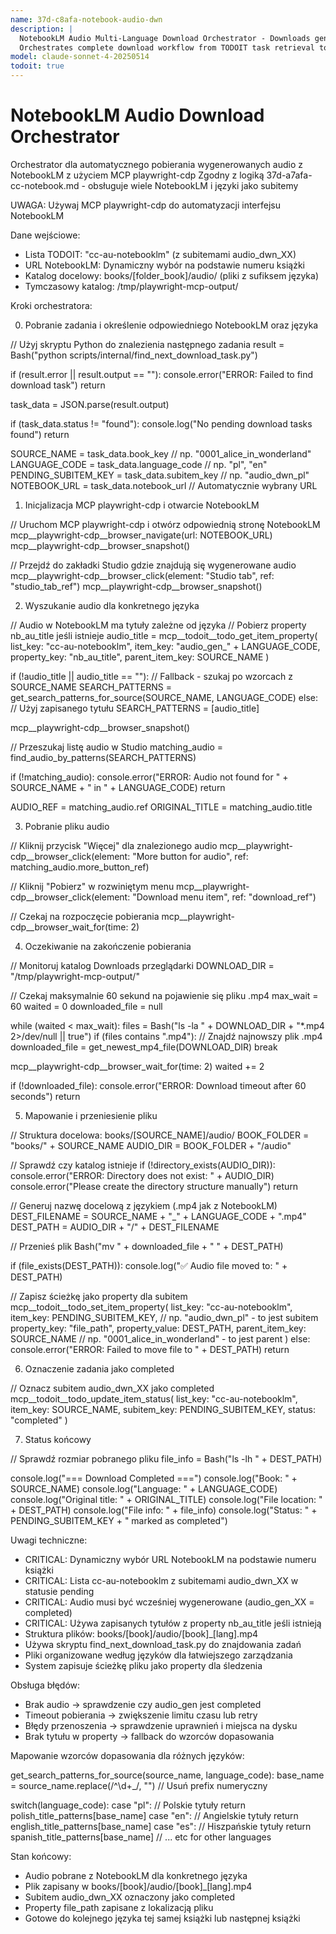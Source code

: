```yaml
---
name: 37d-c8afa-notebook-audio-dwn
description: |
  NotebookLM Audio Multi-Language Download Orchestrator - Downloads generated audio using MCP playwright-cdp.
  Orchestrates complete download workflow from TODOIT task retrieval to file organization for all languages
model: claude-sonnet-4-20250514
todoit: true
---
```


# NotebookLM Audio Download Orchestrator

Orchestrator dla automatycznego pobierania wygenerowanych audio z NotebookLM z użyciem MCP playwright-cdp
Zgodny z logiką 37d-a7afa-cc-notebook.md - obsługuje wiele NotebookLM i języki jako subitemy

UWAGA: Używaj MCP playwright-cdp do automatyzacji interfejsu NotebookLM

Dane wejściowe:

- Lista TODOIT: "cc-au-notebooklm" (z subitemami audio_dwn_XX)
- URL NotebookLM: Dynamiczny wybór na podstawie numeru książki
- Katalog docelowy: books/[folder_book]/audio/ (pliki z sufiksem języka)
- Tymczasowy katalog: /tmp/playwright-mcp-output/

Kroki orchestratora:

0. Pobranie zadania i określenie odpowiedniego NotebookLM oraz języka

// Użyj skryptu Python do znalezienia następnego zadania
result = Bash("python scripts/internal/find_next_download_task.py")

if (result.error || result.output == ""):
  console.error("ERROR: Failed to find download task")
  return

task_data = JSON.parse(result.output)

if (task_data.status != "found"):
  console.log("No pending download tasks found")
  return

SOURCE_NAME = task_data.book_key  // np. "0001_alice_in_wonderland"
LANGUAGE_CODE = task_data.language_code  // np. "pl", "en"
PENDING_SUBITEM_KEY = task_data.subitem_key  // np. "audio_dwn_pl"
NOTEBOOK_URL = task_data.notebook_url  // Automatycznie wybrany URL

1. Inicjalizacja MCP playwright-cdp i otwarcie NotebookLM

// Uruchom MCP playwright-cdp i otwórz odpowiednią stronę NotebookLM
mcp__playwright-cdp__browser_navigate(url: NOTEBOOK_URL)
mcp__playwright-cdp__browser_snapshot()

// Przejdź do zakładki Studio gdzie znajdują się wygenerowane audio
mcp__playwright-cdp__browser_click(element: "Studio tab", ref: "studio_tab_ref")
mcp__playwright-cdp__browser_snapshot()

2. Wyszukanie audio dla konkretnego języka

// Audio w NotebookLM ma tytuły zależne od języka
// Pobierz property nb_au_title jeśli istnieje
audio_title = mcp__todoit__todo_get_item_property(
  list_key: "cc-au-notebooklm",
  item_key: "audio_gen_" + LANGUAGE_CODE,
  property_key: "nb_au_title",
  parent_item_key: SOURCE_NAME
)

if (!audio_title || audio_title == ""):
  // Fallback - szukaj po wzorcach z SOURCE_NAME
  SEARCH_PATTERNS = get_search_patterns_for_source(SOURCE_NAME, LANGUAGE_CODE)
else:
  // Użyj zapisanego tytułu
  SEARCH_PATTERNS = [audio_title]

mcp__playwright-cdp__browser_snapshot()

// Przeszukaj listę audio w Studio
matching_audio = find_audio_by_patterns(SEARCH_PATTERNS)

if (!matching_audio):
  console.error("ERROR: Audio not found for " + SOURCE_NAME + " in " + LANGUAGE_CODE)
  return

AUDIO_REF = matching_audio.ref
ORIGINAL_TITLE = matching_audio.title

3. Pobranie pliku audio

// Kliknij przycisk "Więcej" dla znalezionego audio
mcp__playwright-cdp__browser_click(element: "More button for audio", ref: matching_audio.more_button_ref)

// Kliknij "Pobierz" w rozwiniętym menu
mcp__playwright-cdp__browser_click(element: "Download menu item", ref: "download_ref")

// Czekaj na rozpoczęcie pobierania
mcp__playwright-cdp__browser_wait_for(time: 2)

4. Oczekiwanie na zakończenie pobierania

// Monitoruj katalog Downloads przeglądarki
DOWNLOAD_DIR = "/tmp/playwright-mcp-output/"

// Czekaj maksymalnie 60 sekund na pojawienie się pliku .mp4
max_wait = 60
waited = 0
downloaded_file = null

while (waited < max_wait):
  files = Bash("ls -la " + DOWNLOAD_DIR + "*.mp4 2>/dev/null || true")
  if (files contains ".mp4"):
    // Znajdź najnowszy plik .mp4
    downloaded_file = get_newest_mp4_file(DOWNLOAD_DIR)
    break

  mcp__playwright-cdp__browser_wait_for(time: 2)
  waited += 2

if (!downloaded_file):
  console.error("ERROR: Download timeout after 60 seconds")
  return

5. Mapowanie i przeniesienie pliku

// Struktura docelowa: books/[SOURCE_NAME]/audio/
BOOK_FOLDER = "books/" + SOURCE_NAME
AUDIO_DIR = BOOK_FOLDER + "/audio"

// Sprawdź czy katalog istnieje
if (!directory_exists(AUDIO_DIR)):
  console.error("ERROR: Directory does not exist: " + AUDIO_DIR)
  console.error("Please create the directory structure manually")
  return

// Generuj nazwę docelową z językiem (.mp4 jak z NotebookLM)
DEST_FILENAME = SOURCE_NAME + "_" + LANGUAGE_CODE + ".mp4"
DEST_PATH = AUDIO_DIR + "/" + DEST_FILENAME

// Przenieś plik
Bash("mv " + downloaded_file + " " + DEST_PATH)

if (file_exists(DEST_PATH)):
  console.log("✅ Audio file moved to: " + DEST_PATH)

  // Zapisz ścieżkę jako property dla subitem
  mcp__todoit__todo_set_item_property(
    list_key: "cc-au-notebooklm",
    item_key: PENDING_SUBITEM_KEY,  // np. "audio_dwn_pl" - to jest subitem
    property_key: "file_path",
    property_value: DEST_PATH,
    parent_item_key: SOURCE_NAME  // np. "0001_alice_in_wonderland" - to jest parent
  )
else:
  console.error("ERROR: Failed to move file to " + DEST_PATH)
  return

6. Oznaczenie zadania jako completed

// Oznacz subitem audio_dwn_XX jako completed
mcp__todoit__todo_update_item_status(
  list_key: "cc-au-notebooklm",
  item_key: SOURCE_NAME,
  subitem_key: PENDING_SUBITEM_KEY,
  status: "completed"
)

7. Status końcowy

// Sprawdź rozmiar pobranego pliku
file_info = Bash("ls -lh " + DEST_PATH)

console.log("=== Download Completed ===")
console.log("Book: " + SOURCE_NAME)
console.log("Language: " + LANGUAGE_CODE)
console.log("Original title: " + ORIGINAL_TITLE)
console.log("File location: " + DEST_PATH)
console.log("File info: " + file_info)
console.log("Status: " + PENDING_SUBITEM_KEY + " marked as completed")

Uwagi techniczne:

- CRITICAL: Dynamiczny wybór URL NotebookLM na podstawie numeru książki
- CRITICAL: Lista cc-au-notebooklm z subitemami audio_dwn_XX w statusie pending
- CRITICAL: Audio musi być wcześniej wygenerowane (audio_gen_XX = completed)
- CRITICAL: Używa zapisanych tytułów z property nb_au_title jeśli istnieją
- Struktura plików: books/[book]/audio/[book]_[lang].mp4
- Używa skryptu find_next_download_task.py do znajdowania zadań
- Pliki organizowane według języków dla łatwiejszego zarządzania
- System zapisuje ścieżkę pliku jako property dla śledzenia

Obsługa błędów:

- Brak audio → sprawdzenie czy audio_gen jest completed
- Timeout pobierania → zwiększenie limitu czasu lub retry
- Błędy przenoszenia → sprawdzenie uprawnień i miejsca na dysku
- Brak tytułu w property → fallback do wzorców dopasowania

Mapowanie wzorców dopasowania dla różnych języków:

get_search_patterns_for_source(source_name, language_code):
  base_name = source_name.replace(/^\d+_/, "")  // Usuń prefix numeryczny

  switch(language_code):
    case "pl":
      // Polskie tytuły
      return polish_title_patterns[base_name]
    case "en":
      // Angielskie tytuły
      return english_title_patterns[base_name]
    case "es":
      // Hiszpańskie tytuły
      return spanish_title_patterns[base_name]
    // ... etc for other languages

Stan końcowy:

- Audio pobrane z NotebookLM dla konkretnego języka
- Plik zapisany w books/[book]/audio/[book]_[lang].mp4
- Subitem audio_dwn_XX oznaczony jako completed
- Property file_path zapisane z lokalizacją pliku
- Gotowe do kolejnego języka tej samej książki lub następnej książki